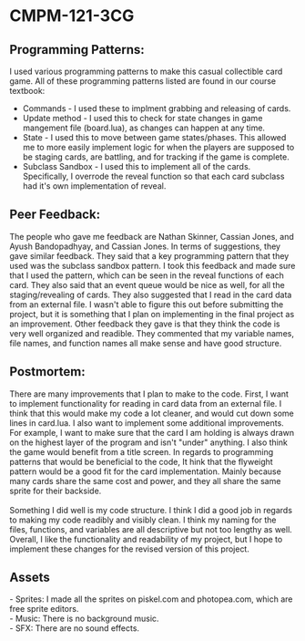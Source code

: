 # CMPM-121-3CG

<h2>Programming Patterns:</h2>

I used various programming patterns to make this casual collectible card game. All of these programming patterns listed are found in our course textbook:

- Commands - I used these to implment grabbing and releasing of cards.
- Update method - I used this to check for state changes in game mangement file (board.lua), as changes can happen at any time.
- State - I used this to move between game states/phases. This allowed me to more easily implement logic for when the players are supposed to be staging cards, are battling, and for tracking if the game is complete.
- Subclass Sandbox - I used this to implement all of the cards. Specifically, I overrode the reveal function so that each card subclass had it's own implementation of reveal.

<h2>Peer Feedback:</h2>

The people who gave me feedback are Nathan Skinner, Cassian Jones, and Ayush Bandopadhyay, and Cassian Jones. In terms of suggestions, they gave similar feedback. They said that a key programming pattern that they used was the subclass sandbox pattern. I took this feedback and made sure that I used the pattern, which can be seen in the reveal functions of each card. They also said that an event queue would be nice as well, for all the staging/revealing of cards. They also suggested that I read in the card data from an external file. I wasn't able to figure this out before submitting the project, but it is something that I plan on implementing in the final project as an improvement. Other feedback they gave is that they think the code is very well organized and readible. They commented that my variable names, file names, and function names all make sense and have good structure.

<h2>Postmortem:</h2>

There are many improvements that I plan to make to the code. First, I want to implement functionality for reading in card data from an external file. I think that this would make my code a lot cleaner, and would cut down some lines in card.lua. I also want to implement some additional improvements. For example, I want to make sure that the card I am holding is always drawn on the highest layer of the program and isn't "under" anything. I also think the game would benefit from a title screen. In regards to programming patterns that would be beneficial to the code, It hink that the flyweight pattern would be a good fit for the card implementation. Mainly because many cards share the same cost and power, and they all share the same sprite for their backside. <br><br>
Something I did well is my code structure. I think I did a good job in regards to making my code readibly and visibly clean. I think my naming for the files, functions, and variables are all descriptive but not too lengthy as well. Overall, I like the functionality and readability of my project, but I hope to implement these changes for the revised version of this project.

<h2>Assets</h2>
- Sprites: I made all the sprites on piskel.com and photopea.com, which are free sprite editors. <br>
- Music: There is no background music. <br>
- SFX: There are no sound effects.
